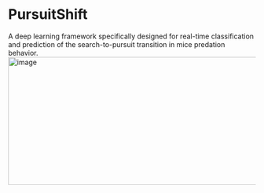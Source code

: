 # PursuitShift
A deep learning framework specifically designed for real-time classification and prediction of the search-to-pursuit transition in mice predation behavior.
<img width="554" height="261" alt="image" src="https://github.com/user-attachments/assets/44b4d57e-0761-4411-8e6a-5f8c941d54ae" />
